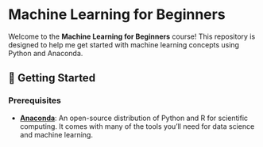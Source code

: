 # Machine Learning for Beginners

Welcome to the **Machine Learning for Beginners** course! This repository is designed to help me get started with machine learning concepts using Python and Anaconda.

## 🚀 Getting Started

### Prerequisites

- **[Anaconda](https://www.anaconda.com/products/individual)**: An open-source distribution of Python and R for scientific computing. It comes with many of the tools you’ll need for data science and machine learning.
